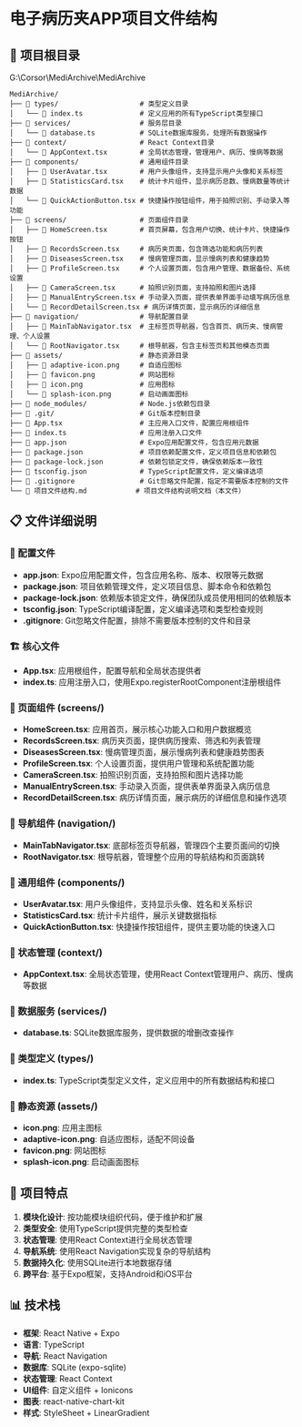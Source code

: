 # 电子病历夹APP项目文件结构


## 📁 项目根目录
G:\Corsor\MediArchive\MediArchive
```
MediArchive/
├── 📁 types/                    # 类型定义目录
│   └── 📄 index.ts              # 定义应用的所有TypeScript类型接口
├── 📁 services/                 # 服务层目录
│   └── 📄 database.ts           # SQLite数据库服务，处理所有数据操作
├── 📁 context/                  # React Context目录
│   └── 📄 AppContext.tsx        # 全局状态管理，管理用户、病历、慢病等数据
├── 📁 components/               # 通用组件目录
│   ├── 📄 UserAvatar.tsx        # 用户头像组件，支持显示用户头像和关系标签
│   ├── 📄 StatisticsCard.tsx    # 统计卡片组件，显示病历总数、慢病数量等统计数据
│   └── 📄 QuickActionButton.tsx # 快捷操作按钮组件，用于拍照识别、手动录入等功能
├── 📁 screens/                  # 页面组件目录
│   ├── 📄 HomeScreen.tsx        # 首页屏幕，包含用户切换、统计卡片、快捷操作按钮
│   ├── 📄 RecordsScreen.tsx     # 病历夹页面，包含筛选功能和病历列表
│   ├── 📄 DiseasesScreen.tsx    # 慢病管理页面，显示慢病列表和健康趋势
│   ├── 📄 ProfileScreen.tsx     # 个人设置页面，包含用户管理、数据备份、系统设置
│   ├── 📄 CameraScreen.tsx      # 拍照识别页面，支持拍照和图片选择
│   ├── 📄 ManualEntryScreen.tsx # 手动录入页面，提供表单界面手动填写病历信息
│   └── 📄 RecordDetailScreen.tsx # 病历详情页面，显示病历的详细信息
├── 📁 navigation/               # 导航配置目录
│   ├── 📄 MainTabNavigator.tsx  # 主标签页导航器，包含首页、病历夹、慢病管理、个人设置
│   └── 📄 RootNavigator.tsx     # 根导航器，包含主标签页和其他模态页面
├── 📁 assets/                   # 静态资源目录
│   ├── 📄 adaptive-icon.png     # 自适应图标
│   ├── 📄 favicon.png           # 网站图标
│   ├── 📄 icon.png              # 应用图标
│   └── 📄 splash-icon.png       # 启动画面图标
├── 📁 node_modules/             # Node.js依赖包目录
├── 📁 .git/                     # Git版本控制目录
├── 📄 App.tsx                   # 主应用入口文件，配置应用根组件
├── 📄 index.ts                  # 应用注册入口文件
├── 📄 app.json                  # Expo应用配置文件，包含应用元数据
├── 📄 package.json              # 项目依赖配置文件，定义项目信息和依赖包
├── 📄 package-lock.json         # 依赖包锁定文件，确保依赖版本一致性
├── 📄 tsconfig.json             # TypeScript配置文件，定义编译选项
├── 📄 .gitignore                # Git忽略文件配置，指定不需要版本控制的文件
└── 📄 项目文件结构.md            # 项目文件结构说明文档（本文件）
```

## 📋 文件详细说明

### 🔧 配置文件
- **app.json**: Expo应用配置文件，包含应用名称、版本、权限等元数据
- **package.json**: 项目依赖管理文件，定义项目信息、脚本命令和依赖包
- **package-lock.json**: 依赖版本锁定文件，确保团队成员使用相同的依赖版本
- **tsconfig.json**: TypeScript编译配置，定义编译选项和类型检查规则
- **.gitignore**: Git忽略文件配置，排除不需要版本控制的文件和目录

### 🏗️ 核心文件
- **App.tsx**: 应用根组件，配置导航和全局状态提供者
- **index.ts**: 应用注册入口，使用Expo.registerRootComponent注册根组件

### 📱 页面组件 (screens/)
- **HomeScreen.tsx**: 应用首页，展示核心功能入口和用户数据概览
- **RecordsScreen.tsx**: 病历夹页面，提供病历搜索、筛选和列表管理
- **DiseasesScreen.tsx**: 慢病管理页面，展示慢病列表和健康趋势图表
- **ProfileScreen.tsx**: 个人设置页面，提供用户管理和系统配置功能
- **CameraScreen.tsx**: 拍照识别页面，支持拍照和图片选择功能
- **ManualEntryScreen.tsx**: 手动录入页面，提供表单界面录入病历信息
- **RecordDetailScreen.tsx**: 病历详情页面，展示病历的详细信息和操作选项

### 🧭 导航组件 (navigation/)
- **MainTabNavigator.tsx**: 底部标签页导航器，管理四个主要页面间的切换
- **RootNavigator.tsx**: 根导航器，管理整个应用的导航结构和页面跳转

### 🧩 通用组件 (components/)
- **UserAvatar.tsx**: 用户头像组件，支持显示头像、姓名和关系标识
- **StatisticsCard.tsx**: 统计卡片组件，展示关键数据指标
- **QuickActionButton.tsx**: 快捷操作按钮组件，提供主要功能的快速入口

### 🔄 状态管理 (context/)
- **AppContext.tsx**: 全局状态管理，使用React Context管理用户、病历、慢病等数据

### 💾 数据服务 (services/)
- **database.ts**: SQLite数据库服务，提供数据的增删改查操作

### 📝 类型定义 (types/)
- **index.ts**: TypeScript类型定义文件，定义应用中的所有数据结构和接口

### 🎨 静态资源 (assets/)
- **icon.png**: 应用主图标
- **adaptive-icon.png**: 自适应图标，适配不同设备
- **favicon.png**: 网站图标
- **splash-icon.png**: 启动画面图标

## 🚀 项目特点

1. **模块化设计**: 按功能模块组织代码，便于维护和扩展
2. **类型安全**: 使用TypeScript提供完整的类型检查
3. **状态管理**: 使用React Context进行全局状态管理
4. **导航系统**: 使用React Navigation实现复杂的导航结构
5. **数据持久化**: 使用SQLite进行本地数据存储
6. **跨平台**: 基于Expo框架，支持Android和iOS平台

## 📊 技术栈

- **框架**: React Native + Expo
- **语言**: TypeScript
- **导航**: React Navigation
- **数据库**: SQLite (expo-sqlite)
- **状态管理**: React Context
- **UI组件**: 自定义组件 + Ionicons
- **图表**: react-native-chart-kit
- **样式**: StyleSheet + LinearGradient 